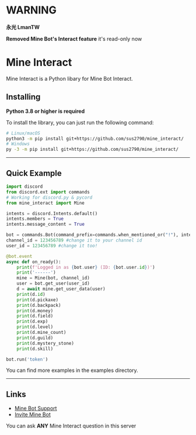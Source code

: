 # WARNING
**永光 LmanTW**

**Removed Mine Bot's Interact feature**
it's read-only now
# Mine Interact
Mine Interact is a Python libary for Mine Bot Interact.

## Installing
**Python 3.8 or higher is required**

To install the library, you can just run the following command:

```sh
# Linux/macOS
python3 -m pip install git+https://github.com/sus2790/mine_interact/
# Windows
py -3 -m pip install git+https://github.com/sus2790/mine_interact/
```

--------------
## Quick Example
```python
import discord
from discord.ext import commands
# Working for discord.py & pycord
from mine_interact import Mine

intents = discord.Intents.default()
intents.members = True
intents.message_content = True

bot = commands.Bot(command_prefix=commands.when_mentioned_or("!"), intents=intents)
channel_id = 123456789 #change it to your channel id
user_id = 123456789 #change it too!

@bot.event
async def on_ready():
    print(f'Logged in as {bot.user} (ID: {bot.user.id})')
    print('------')
    mine = Mine(bot, channel_id)
    user = bot.get_user(user_id)
    d = await mine.get_user_data(user)
    print(d.id)
    print(d.pickaxe)
    print(d.backpack)
    print(d.money)
    print(d.field)
    print(d.exp)
    print(d.level)
    print(d.mine_count)
    print(d.guild)
    print(d.mystery_stone)
    print(d.skill)

bot.run('token')
```
You can find more examples in the examples directory.

--------------
## Links
- [Mine Bot Support](https://discord.gg/rYkDwMRhWv)
- [Invite Mine Bot](https://discord.com/oauth2/authorize?client_id=955828209860112395&permissions=8&scope=bot)

You can ask **ANY** Mine Interact question in this server
